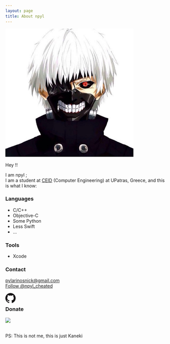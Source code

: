 ```yaml
---
layout: page
title: About npyl
---
```


<a href="https://en.wikipedia.org/wiki/Tokyo_Ghoul"><img src="img/kaneki.jpeg" alt="me" style="width:400px;height:400px;"></a>

Hey !!<br>

I am npyl	;<br>
I am a student at <a href="https://www.ceid.upatras.gr/">CEID</a> (Computer Engineering) at UPatras, Greece,
and this is what I know:

### Languages
- C/C++
- Objective-C
- Some Python
- Less Swift
- ...

### Tools
- Xcode

### Contact

[pylarinosnick@gmail.com](mailto:pylarinosnick@gmail.com)<br>
<a href="https://twitter.com/npyl_cheated?ref_src=twsrc%5Etfw" class="twitter-follow-button" data-show-count="false">Follow @npyl_cheated</a><br>
<script async src="https://platform.twitter.com/widgets.js" charset="utf-8"></script>
<a href="https://github.com/npyl"><img src="img/GitHub-Mark-32px.png" align="left"></a><br>

### Donate

<a href="https://www.paypal.com/cgi-bin/webscr?cmd=_s-xclick&hosted_button_id=NSV636CUWX754"><img src="https://www.paypalobjects.com/en_US/i/btn/btn_donateCC_LG.gif" align="left"></a>

<br>
<br>

<a>PS: This is not me, this is just Kaneki</a>

<br>
<br>